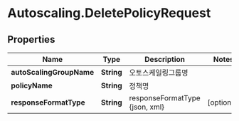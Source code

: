 # Autoscaling.DeletePolicyRequest

## Properties
Name | Type | Description | Notes
------------ | ------------- | ------------- | -------------
**autoScalingGroupName** | **String** | 오토스케일링그룹명 | 
**policyName** | **String** | 정책명 | 
**responseFormatType** | **String** | responseFormatType {json, xml} | [optional] 


